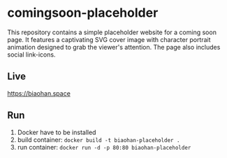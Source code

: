 # comingsoon-placeholder
This repository contains a simple placeholder website for a coming soon page. 
It features a captivating SVG cover image with character portrait animation designed to grab the viewer's attention. 
The page also includes social link-icons.

## Live
https://biaohan.space

## Run
1. Docker have to be installed
2. build container: `docker build -t biaohan-placeholder .`
2. run container: `docker run -d -p 80:80 biaohan-placeholder`

